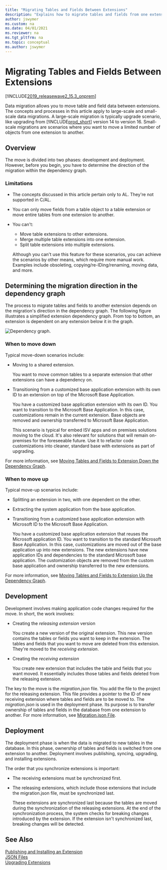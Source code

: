 ```yaml
---
title: "Migrating Tables and Fields Between Extensions"
description: "Explains how to migrate tables and fields from one extension to another."
author: jswymer
ms.custom: na
ms.date: 04/01/2021
ms.reviewer: na
ms.tgt_pltfrm: na
ms.topic: conceptual
ms.author: jswymer
---
```

# Migrating Tables and Fields Between Extensions

[!INCLUDE[2019_releasewave2_15.3_onprem](../includes/2019_releasewave2_15.3_onprem.md)]

Data migration allows you to move table and field data between extensions. The concepts and processes in this article apply to large-scale and small-scale data migrations. A large-scale migration is typically upgrade scenario, like upgrading from [!INCLUDE[prod_short](../developer/includes/prod_short.md)] version 14 to version 16. Small-scale migrations are scenarios where you want to move a limited number of objects from one extension to another.

## Overview

The move is divided into two phases: development and deployment. However, before you begin, you have to determine the direction of the migration within the dependency graph.

### Limitations

- The concepts discussed in this article pertain only to AL. They're not supported in C/AL.
- You can only move fields from a table object to a table extension or move entire tables from one extension to another.
- You can't:
    - Move table extensions to other extensions.
    - Merge multiple table extensions into one extension.
    - Split table extensions into multiple extensions.

    Although you can't use this feature for these scenarios, you can achieve the scenarios by other means, which require more manual work. Examples include obsoleting, copying/re-IDing/renaming, moving data, and more. 

## Determining the migration direction in the dependency graph

The process to migrate tables and fields to another extension depends on the migration's direction in the dependency graph. The following figure illustrates a simplified extension dependency graph. From top to bottom, an extension is dependent on any extension below it in the graph.

![Dependency graph.](media/extension-dependency-graph.png "Dependency graph")  

### When to move down

Typical move-down scenarios include:

- Moving to a shared extension.

    You want to move common tables to a separate extension that other extensions can have a dependency on.

- Transitioning from a customized base application extension with its own ID to an extension on top of the Microsoft Base Application.

    You have a customized base application extension with its own ID. You want to transition to the Microsoft Base Application. In this case, customizations remain in the current extension. Base objects are removed and ownership transferred to Microsoft Base Application.
    
    This scenario is typical for embed ISV apps and on premises solutions moving to the cloud. It's also relevant for solutions that will remain on-premises for the foreseeable future. Use it to refactor code customizations into cleaner, standard base with extensions as part of upgrading.

For more information, see [Moving Tables and Fields to Extension Down the Dependency Graph](devenv-migrate-table-fields-down.md).

### When to move up

Typical move-up scenarios include:

- Splitting an extension in two, with one dependent on the other.

- Extracting the system application from the base application.

- Transitioning from a customized base application extension with Microsoft ID to the Microsoft Base Application.

    You have a customized base application extension that reuses the Microsoft application ID. You want to transition to the standard Microsoft Base Application. In this case, customizations are moved out of the base application up into new extensions. The new extensions have new application IDs and dependencies to the standard Microsoft base application. The customization objects are removed from the custom base application and ownership transferred to the new extensions.

For more information, see [Moving Tables and Fields to Extension Up the Dependency Graph](devenv-migrate-table-fields-up.md).

## Development

Development involves making application code changes required for the move. In short, the work involves:

- Creating the *releasing extension* version

    You create a new version of the original extension. This new version contains the tables or fields you want to keep in the extension. The tables and fields that you want to move are deleted from this extension. They're moved to the *receiving extension*.
- Creating the *receiving extension*

    You create new extension that includes the table and fields that you want moved. It essentially includes those tables and fields deleted from the releasing extension.

The key to the move is the *migration.json* file. You add the file to the project for the releasing extension. This file provides a pointer to the ID of new receiving extension where tables and fields are to be moved to. The *migration.json* is used in the deployment phase. Its purpose is to transfer ownership of tables and fields in the database from one extension to another. For more information, see [Migration.json File](devenv-migration-json-file.md).

## Deployment

The deployment phase is when the data is migrated to new tables in the database. In this phase, ownership of tables and fields is switched from one extension to another. Deployment involves publishing, syncing, upgrading, and installing extensions.

The order that you synchronize extensions is important:

- The receiving extensions must be synchronized first.
- The releasing extensions, which include those extensions that include the migration.json file, must be synchronized last.

    These extensions are synchronized last because the tables are moved during the synchronization of the releasing extensions. At the end of the synchronization process, the system checks for breaking changes introduced by the extension. If the extension isn't synchronized last, breaking changes will be detected.

## See Also

[Publishing and Installing an Extension](devenv-how-publish-and-install-an-extension-v2.md)  
[JSON Files](devenv-json-files.md)  
[Upgrading Extensions](devenv-upgrading-extensions.md)  
